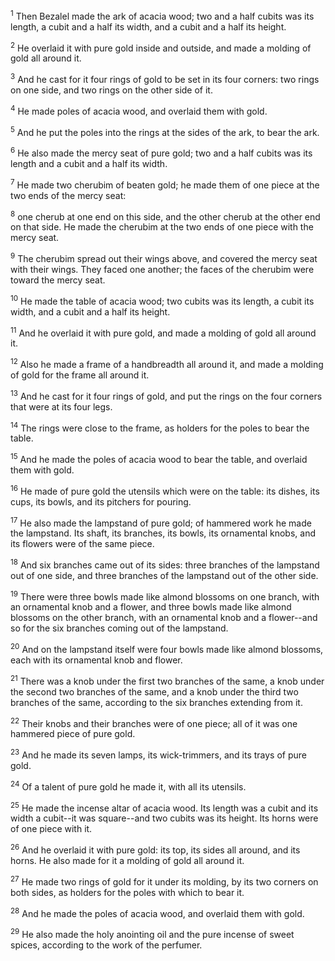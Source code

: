 <sup>1</sup> 
Then Bezalel made the ark of acacia wood; two and a half cubits was its length, a cubit and a half its width, and a cubit and a half its height. 

<sup>2</sup> 
He overlaid it with pure gold inside and outside, and made a molding of gold all around it. 

<sup>3</sup> 
And he cast for it four rings of gold to be set in its four corners: two rings on one side, and two rings on the other side of it. 

<sup>4</sup> 
He made poles of acacia wood, and overlaid them with gold. 

<sup>5</sup> 
And he put the poles into the rings at the sides of the ark, to bear the ark. 

<sup>6</sup> 
He also made the mercy seat of pure gold; two and a half cubits was its length and a cubit and a half its width. 

<sup>7</sup> 
He made two cherubim of beaten gold; he made them of one piece at the two ends of the mercy seat: 

<sup>8</sup> 
one cherub at one end on this side, and the other cherub at the other end on that side. He made the cherubim at the two ends of one piece with the mercy seat. 

<sup>9</sup> 
The cherubim spread out their wings above, and covered the mercy seat with their wings. They faced one another; the faces of the cherubim were toward the mercy seat.

<sup>10</sup> 
He made the table of acacia wood; two cubits was its length, a cubit its width, and a cubit and a half its height. 

<sup>11</sup> 
And he overlaid it with pure gold, and made a molding of gold all around it. 

<sup>12</sup> 
Also he made a frame of a handbreadth all around it, and made a molding of gold for the frame all around it. 

<sup>13</sup> 
And he cast for it four rings of gold, and put the rings on the four corners that were at its four legs. 

<sup>14</sup> 
The rings were close to the frame, as holders for the poles to bear the table. 

<sup>15</sup> 
And he made the poles of acacia wood to bear the table, and overlaid them with gold. 

<sup>16</sup> 
He made of pure gold the utensils which were on the table: its dishes, its cups, its bowls, and its pitchers for pouring.

<sup>17</sup> 
He also made the lampstand of pure gold; of hammered work he made the lampstand. Its shaft, its branches, its bowls, its ornamental knobs, and its flowers were of the same piece. 

<sup>18</sup> 
And six branches came out of its sides: three branches of the lampstand out of one side, and three branches of the lampstand out of the other side. 

<sup>19</sup> 
There were three bowls made like almond blossoms on one branch, with an ornamental knob and a flower, and three bowls made like almond blossoms on the other branch, with an ornamental knob and a flower--and so for the six branches coming out of the lampstand. 

<sup>20</sup> 
And on the lampstand itself were four bowls made like almond blossoms, each with its ornamental knob and flower. 

<sup>21</sup> 
There was a knob under the first two branches of the same, a knob under the second two branches of the same, and a knob under the third two branches of the same, according to the six branches extending from it. 

<sup>22</sup> 
Their knobs and their branches were of one piece; all of it was one hammered piece of pure gold. 

<sup>23</sup> 
And he made its seven lamps, its wick-trimmers, and its trays of pure gold. 

<sup>24</sup> 
Of a talent of pure gold he made it, with all its utensils.

<sup>25</sup> 
He made the incense altar of acacia wood. Its length was a cubit and its width a cubit--it was square--and two cubits was its height. Its horns were of one piece with it. 

<sup>26</sup> 
And he overlaid it with pure gold: its top, its sides all around, and its horns. He also made for it a molding of gold all around it. 

<sup>27</sup> 
He made two rings of gold for it under its molding, by its two corners on both sides, as holders for the poles with which to bear it. 

<sup>28</sup> 
And he made the poles of acacia wood, and overlaid them with gold.

<sup>29</sup> 
He also made the holy anointing oil and the pure incense of sweet spices, according to the work of the perfumer.